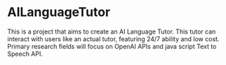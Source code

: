 # AILanguageTutor
This is a project that aims to create an AI Language Tutor. This tutor can interact with users like an actual tutor, featuring 24/7 ability and low cost. Primary research fields will focus on OpenAI APIs and java script Text to Speech API.
